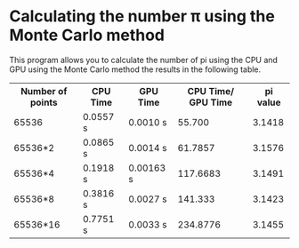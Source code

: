 <h1> Calculating the number π using the Monte Carlo method </h1>
 
This program allows you to calculate the number of pi using the CPU and GPU using the Monte Carlo method the results in the following table.
 
<html>
<head>
<meta charset="utf-8">
</head>
<body>
<table>
<tr>
<th>Number of points</th>
<th>CPU Time</th>
<th>GPU Time</th>
<th>CPU Time/ GPU Time</th>
<th> pi value </th>
</tr>
<tr><td>65536</td> <td>0.0557 s</td> <td>0.0010 s</td> <td>55.700</td> <td>3.1418</td></tr>
<tr><td>65536*2</td> <td>0.0865 s</td> <td>0.0014 s</td> <td>61.7857</td> <td>3.1576</td></tr>
<tr><td>65536*4</td> <td>0.1918 s</td> <td>0.00163 s</td> <td>117.6683 </td> <td>3.1491</td></tr>
<tr><td>65536*8</td> <td>0.3816 s</td> <td>0.0027 s</td> <td>141.333</td> <td>3.1423</td></tr>
<tr><td>65536*16</td> <td>0.7751 s</td> <td>0.0033 s</td> <td>234.8776</td> <td>3.1455</td></tr>
</table>
</body>
</html>
